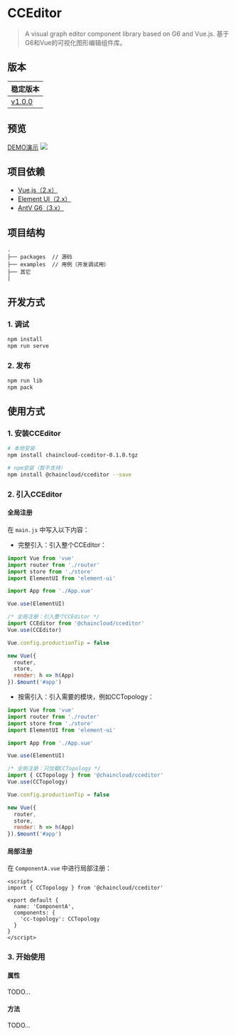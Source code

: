 # CCEditor
> A visual graph editor component library based on G6 and Vue.js.
> 基于G6和Vue的可视化图形编辑组件库。

## 版本
| 稳定版本 |
| :-------- |
| [v1.0.0](http://192.168.10.43/BigView/cceditor/tree/master) |

## 预览
[DEMO演示](http://192.168.10.43/BigView/cceditor.git)
![](./docs/preview.png)

## 项目依赖
* [Vue.js（2.x）](https://cn.vuejs.org/)
* [Element UI（2.x）](https://element.eleme.cn/2.0/#/zh-CN)
* [AntV G6（3.x）](http://antv.alipay.com/zh-cn/index.html)

## 项目结构
```
.
├── packages  // 源码
├── examples  // 用例（开发调试用）
├── 其它
|
```

## 开发方式
### 1. 调试
```bash
npm install
npm run serve
```

### 2. 发布
```bash
npm run lib
npm pack
```


## 使用方式
### 1. 安装CCEditor
```bash
# 本地安装
npm install chaincloud-cceditor-0.1.0.tgz

# npm安装（暂不支持）
npm install @chaincloud/cceditor --save
```

### 2. 引入CCEditor
#### 全局注册
在 `main.js` 中写入以下内容：
* 完整引入：引入整个CCEditor：

```javascript
import Vue from 'vue'
import router from './router'
import store from './store'
import ElementUI from 'element-ui'

import App from './App.vue'

Vue.use(ElementUI)

/* 全局注册：引入整个CCEditor */
import CCEditor from '@chaincloud/cceditor'
Vue.use(CCEditor)

Vue.config.productionTip = false

new Vue({
  router,
  store,
  render: h => h(App)
}).$mount('#app')
```
* 按需引入：引入需要的模块，例如CCTopology：

```javascript
import Vue from 'vue'
import router from './router'
import store from './store'
import ElementUI from 'element-ui'

import App from './App.vue'

Vue.use(ElementUI)

/* 全局注册：只加载CCTopology */
import { CCTopology } from '@chaincloud/cceditor'
Vue.use(CCTopology)

Vue.config.productionTip = false

new Vue({
  router,
  store,
  render: h => h(App)
}).$mount('#app')
```

#### 局部注册
在 `ComponentA.vue` 中进行局部注册：
```vue
<script>
import { CCTopology } from '@chaincloud/cceditor'

export default {
  name: 'ComponentA',
  components: {
    'cc-topology': CCTopology
  }
}
</script>
```

### 3. 开始使用
#### 属性
TODO...

#### 方法
TODO...

